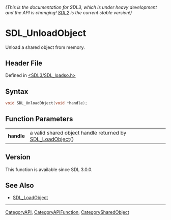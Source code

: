 ###### (This is the documentation for SDL3, which is under heavy development and the API is changing! [SDL2](https://wiki.libsdl.org/SDL2/) is the current stable version!)
# SDL_UnloadObject

Unload a shared object from memory.

## Header File

Defined in [<SDL3/SDL_loadso.h>](https://github.com/libsdl-org/SDL/blob/main/include/SDL3/SDL_loadso.h)

## Syntax

```c
void SDL_UnloadObject(void *handle);

```

## Function Parameters

|                |                                                                             |
| -------------- | --------------------------------------------------------------------------- |
| **handle**     | a valid shared object handle returned by [SDL_LoadObject](SDL_LoadObject)() |

## Version

This function is available since SDL 3.0.0.

## See Also

- [SDL_LoadObject](SDL_LoadObject)

----
[CategoryAPI](CategoryAPI), [CategoryAPIFunction](CategoryAPIFunction), [CategorySharedObject](CategorySharedObject)

